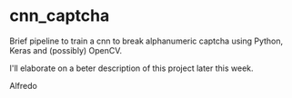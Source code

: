 # cnn_captcha
Brief pipeline to train a cnn to break alphanumeric captcha using Python, Keras and (possibly) OpenCV.

I'll elaborate on a beter description of this project later this week.

Alfredo
